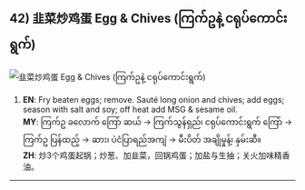 ## 42) 韭菜炒鸡蛋 Egg & Chives (ကြက်ဥနဲ့ ငရုပ်ကောင်းရွက်)
![韭菜炒鸡蛋 Egg & Chives (ကြက်ဥနဲ့ ငရုပ်ကောင်းရွက်)](image/42.jpg)

1. **EN**: Fry beaten eggs; remove. Sauté long onion and chives; add eggs; season with salt and soy; off heat add MSG & sesame oil.  
   **MY**: ကြက်ဥ ခလောက် ကြော် ဆယ် → ကြက်သွန်ရှည်၊ ငရုပ်ကောင်းရွက် ကြော် → ကြက်ဥ ပြန်ထည့် → ဆား၊ ပဲငံပြာရည်အကျဲ → မီးပိတ် အချိုမှုန့်၊ နှမ်းဆီ။  
   **ZH**: 炒3个鸡蛋起锅；炒葱、加韭菜，回锅鸡蛋；加盐与生抽；关火加味精香油。

---
